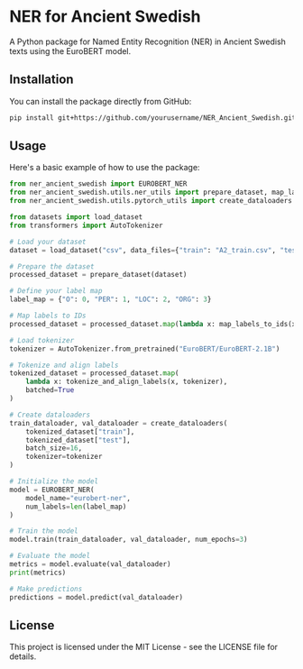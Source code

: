 # NER for Ancient Swedish

A Python package for Named Entity Recognition (NER) in Ancient Swedish texts using the EuroBERT model.

## Installation

You can install the package directly from GitHub:

```bash
pip install git+https://github.com/yourusername/NER_Ancient_Swedish.git
```

## Usage

Here's a basic example of how to use the package:

```python
from ner_ancient_swedish import EUROBERT_NER
from ner_ancient_swedish.utils.ner_utils import prepare_dataset, map_labels_to_ids, tokenize_and_align_labels
from ner_ancient_swedish.utils.pytorch_utils import create_dataloaders

from datasets import load_dataset
from transformers import AutoTokenizer

# Load your dataset
dataset = load_dataset("csv", data_files={"train": "A2_train.csv", "test": "A2_test.csv"})

# Prepare the dataset
processed_dataset = prepare_dataset(dataset)

# Define your label map
label_map = {"O": 0, "PER": 1, "LOC": 2, "ORG": 3}

# Map labels to IDs
processed_dataset = processed_dataset.map(lambda x: map_labels_to_ids(x, label_map))

# Load tokenizer
tokenizer = AutoTokenizer.from_pretrained("EuroBERT/EuroBERT-2.1B")

# Tokenize and align labels
tokenized_dataset = processed_dataset.map(
    lambda x: tokenize_and_align_labels(x, tokenizer),
    batched=True
)

# Create dataloaders
train_dataloader, val_dataloader = create_dataloaders(
    tokenized_dataset["train"],
    tokenized_dataset["test"],
    batch_size=16,
    tokenizer=tokenizer
)

# Initialize the model
model = EUROBERT_NER(
    model_name="eurobert-ner",
    num_labels=len(label_map)
)

# Train the model
model.train(train_dataloader, val_dataloader, num_epochs=3)

# Evaluate the model
metrics = model.evaluate(val_dataloader)
print(metrics)

# Make predictions
predictions = model.predict(val_dataloader)
```

## License

This project is licensed under the MIT License - see the LICENSE file for details. 